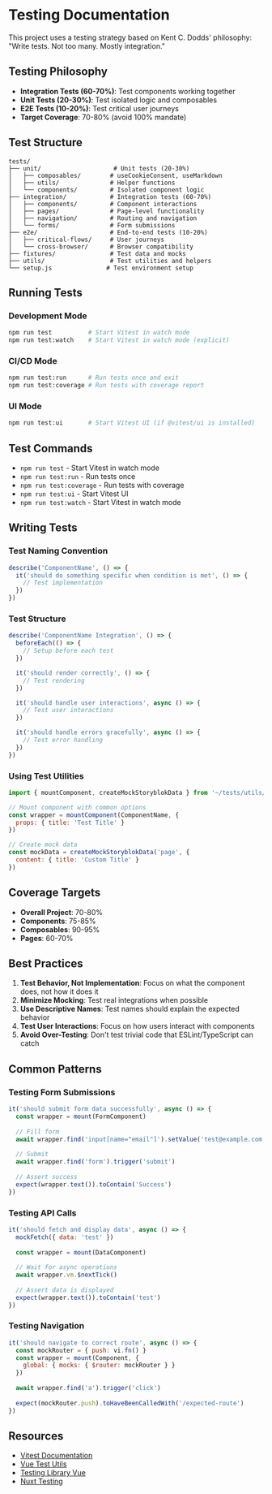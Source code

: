# Testing Documentation

This project uses a testing strategy based on Kent C. Dodds' philosophy: "Write tests. Not too many. Mostly integration."

## Testing Philosophy

- **Integration Tests (60-70%)**: Test components working together
- **Unit Tests (20-30%)**: Test isolated logic and composables
- **E2E Tests (10-20%)**: Test critical user journeys
- **Target Coverage**: 70-80% (avoid 100% mandate)

## Test Structure

```
tests/
├── unit/                    # Unit tests (20-30%)
│   ├── composables/        # useCookieConsent, useMarkdown
│   ├── utils/              # Helper functions
│   └── components/         # Isolated component logic
├── integration/            # Integration tests (60-70%)
│   ├── components/         # Component interactions
│   ├── pages/              # Page-level functionality
│   ├── navigation/         # Routing and navigation
│   └── forms/              # Form submissions
├── e2e/                    # End-to-end tests (10-20%)
│   ├── critical-flows/     # User journeys
│   └── cross-browser/      # Browser compatibility
├── fixtures/               # Test data and mocks
├── utils/                  # Test utilities and helpers
└── setup.js               # Test environment setup
```

## Running Tests

### Development Mode
```bash
npm run test          # Start Vitest in watch mode
npm run test:watch    # Start Vitest in watch mode (explicit)
```

### CI/CD Mode
```bash
npm run test:run      # Run tests once and exit
npm run test:coverage # Run tests with coverage report
```

### UI Mode
```bash
npm run test:ui       # Start Vitest UI (if @vitest/ui is installed)
```

## Test Commands

- `npm run test` - Start Vitest in watch mode
- `npm run test:run` - Run tests once
- `npm run test:coverage` - Run tests with coverage
- `npm run test:ui` - Start Vitest UI
- `npm run test:watch` - Start Vitest in watch mode

## Writing Tests

### Test Naming Convention
```javascript
describe('ComponentName', () => {
  it('should do something specific when condition is met', () => {
    // Test implementation
  })
})
```

### Test Structure
```javascript
describe('ComponentName Integration', () => {
  beforeEach(() => {
    // Setup before each test
  })

  it('should render correctly', () => {
    // Test rendering
  })

  it('should handle user interactions', async () => {
    // Test user interactions
  })

  it('should handle errors gracefully', async () => {
    // Test error handling
  })
})
```

### Using Test Utilities
```javascript
import { mountComponent, createMockStoryblokData } from '~/tests/utils/test-helpers'

// Mount component with common options
const wrapper = mountComponent(ComponentName, {
  props: { title: 'Test Title' }
})

// Create mock data
const mockData = createMockStoryblokData('page', {
  content: { title: 'Custom Title' }
})
```

## Coverage Targets

- **Overall Project**: 70-80%
- **Components**: 75-85%
- **Composables**: 90-95%
- **Pages**: 60-70%

## Best Practices

1. **Test Behavior, Not Implementation**: Focus on what the component does, not how it does it
2. **Minimize Mocking**: Test real integrations when possible
3. **Use Descriptive Names**: Test names should explain the expected behavior
4. **Test User Interactions**: Focus on how users interact with components
5. **Avoid Over-Testing**: Don't test trivial code that ESLint/TypeScript can catch

## Common Patterns

### Testing Form Submissions
```javascript
it('should submit form data successfully', async () => {
  const wrapper = mount(FormComponent)
  
  // Fill form
  await wrapper.find('input[name="email"]').setValue('test@example.com')
  
  // Submit
  await wrapper.find('form').trigger('submit')
  
  // Assert success
  expect(wrapper.text()).toContain('Success')
})
```

### Testing API Calls
```javascript
it('should fetch and display data', async () => {
  mockFetch({ data: 'test' })
  
  const wrapper = mount(DataComponent)
  
  // Wait for async operations
  await wrapper.vm.$nextTick()
  
  // Assert data is displayed
  expect(wrapper.text()).toContain('test')
})
```

### Testing Navigation
```javascript
it('should navigate to correct route', async () => {
  const mockRouter = { push: vi.fn() }
  const wrapper = mount(Component, {
    global: { mocks: { $router: mockRouter } }
  })
  
  await wrapper.find('a').trigger('click')
  
  expect(mockRouter.push).toHaveBeenCalledWith('/expected-route')
})
```

## Resources

- [Vitest Documentation](https://vitest.dev/)
- [Vue Test Utils](https://test-utils.vuejs.org/)
- [Testing Library Vue](https://testing-library.com/docs/vue-testing-library/intro/)
- [Nuxt Testing](https://nuxt.com/docs/guide/going-further/testing)
